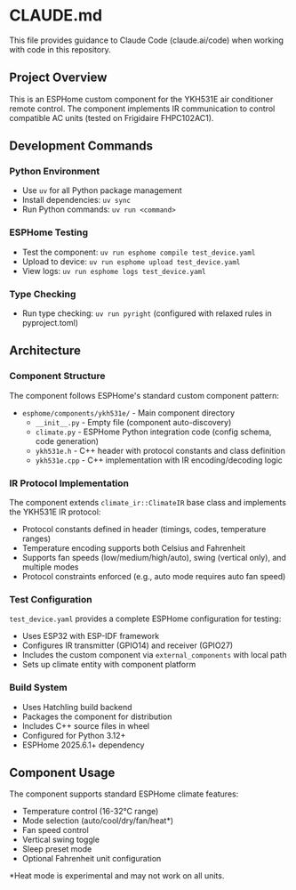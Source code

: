 # CLAUDE.md

This file provides guidance to Claude Code (claude.ai/code) when working with code in this repository.

## Project Overview

This is an ESPHome custom component for the YKH531E air conditioner remote control. The component implements IR communication to control compatible AC units (tested on Frigidaire FHPC102AC1).

## Development Commands

### Python Environment
- Use `uv` for all Python package management
- Install dependencies: `uv sync`
- Run Python commands: `uv run <command>`

### ESPHome Testing
- Test the component: `uv run esphome compile test_device.yaml`
- Upload to device: `uv run esphome upload test_device.yaml`
- View logs: `uv run esphome logs test_device.yaml`

### Type Checking
- Run type checking: `uv run pyright` (configured with relaxed rules in pyproject.toml)

## Architecture

### Component Structure
The component follows ESPHome's standard custom component pattern:

- `esphome/components/ykh531e/` - Main component directory
  - `__init__.py` - Empty file (component auto-discovery)
  - `climate.py` - ESPHome Python integration code (config schema, code generation)
  - `ykh531e.h` - C++ header with protocol constants and class definition
  - `ykh531e.cpp` - C++ implementation with IR encoding/decoding logic

### IR Protocol Implementation
The component extends `climate_ir::ClimateIR` base class and implements the YKH531E IR protocol:

- Protocol constants defined in header (timings, codes, temperature ranges)
- Temperature encoding supports both Celsius and Fahrenheit
- Supports fan speeds (low/medium/high/auto), swing (vertical only), and multiple modes
- Protocol constraints enforced (e.g., auto mode requires auto fan speed)

### Test Configuration
`test_device.yaml` provides a complete ESPHome configuration for testing:
- Uses ESP32 with ESP-IDF framework
- Configures IR transmitter (GPIO14) and receiver (GPIO27)
- Includes the custom component via `external_components` with local path
- Sets up climate entity with component platform

### Build System
- Uses Hatchling build backend
- Packages the component for distribution
- Includes C++ source files in wheel
- Configured for Python 3.12+
- ESPHome 2025.6.1+ dependency

## Component Usage

The component supports standard ESPHome climate features:
- Temperature control (16-32°C range)
- Mode selection (auto/cool/dry/fan/heat*)
- Fan speed control
- Vertical swing toggle
- Sleep preset mode
- Optional Fahrenheit unit configuration

*Heat mode is experimental and may not work on all units.